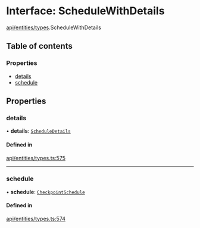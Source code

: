 # Interface: ScheduleWithDetails

[api/entities/types](../wiki/api.entities.types).ScheduleWithDetails

## Table of contents

### Properties

- [details](../wiki/api.entities.types.ScheduleWithDetails#details)
- [schedule](../wiki/api.entities.types.ScheduleWithDetails#schedule)

## Properties

### details

• **details**: [`ScheduleDetails`](../wiki/api.entities.CheckpointSchedule.types.ScheduleDetails)

#### Defined in

[api/entities/types.ts:575](https://github.com/PolymeshAssociation/polymesh-sdk/blob/fe2e6dd1/src/api/entities/types.ts#L575)

___

### schedule

• **schedule**: [`CheckpointSchedule`](../wiki/api.entities.CheckpointSchedule.CheckpointSchedule)

#### Defined in

[api/entities/types.ts:574](https://github.com/PolymeshAssociation/polymesh-sdk/blob/fe2e6dd1/src/api/entities/types.ts#L574)
